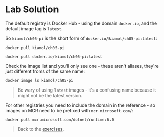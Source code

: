# Lab Solution

The default registry is Docker Hub - using the domain `docker.io`, and the default image tag is `latest`.

So `kiamol/ch05-pi` is the short form of `docker.io/kiamol/ch05-pi:latest`:

```
docker pull kiamol/ch05-pi

docker pull docker.io/kiamol/ch05-pi:latest
```

Check the image list and you'll only see one - these aren't aliases, they're just different froms of the same name:

```
docker image ls kiamol/ch05-pi
```

> Be wary of using `latest` images - it's a confusing name because it might not be the latest version.

For other registries you need to include the domain in the reference - so images on MCR need to be prefixed with `mcr.microsoft.com/`:

```
docker pull mcr.microsoft.com/dotnet/runtime:6.0
```

> Back to the [exercises](README.md).